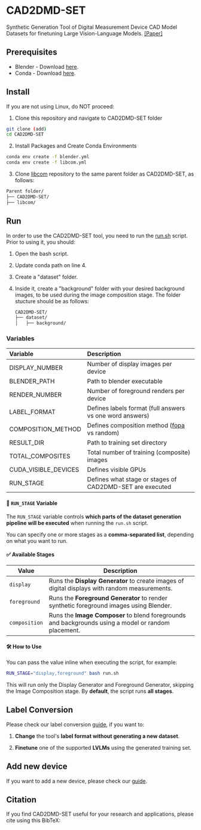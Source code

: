 # CAD2DMD-SET

Synthetic Generation Tool of Digital Measurement Device CAD Model Datasets for finetuning Large Vision-Language Models. [[Paper]]()

## Prerequisites

* Blender - Download [here](https://www.blender.org/).
* Conda - Download [here](https://docs.conda.io/projects/conda/en/stable/user-guide/install/linux.html).

## Install 

If you are not using Linux, do NOT proceed:

1. Clone this repository and navigate to CAD2DMD-SET folder

```bash
git clone (add)
cd CAD2DMD-SET
```
2. Install Packages and Create Conda Environments

```bash
conda env create -f blender.yml
conda env create -f libcom.yml
```

3. Clone [libcom](https://github.com/bcmi/libcom) repository to the same parent folder as CAD2DMD-SET, as follows:

```bash
Parent folder/
├── CAD2DMD-SET/
├── libcom/  
```


## Run

In order to use the CAD2DMD-SET tool, you need to run the [run.sh](run.sh) script. Prior to using it, you should:

1. Open the bash script.
1. Update conda path on line 4.
1. Create a "dataset" folder.
1. Inside it, create a "background" folder with your desired background images, to be used during the image composition stage. The folder stucture should be as follows:

    ```bash
    CAD2DMD-SET/
    ├── dataset/
    │   ├── background/  
    ```



### Variables

| Variable          | Description |
| :---------------- | :------      |
| DISPLAY_NUMBER    |   Number of display images per device        |
| BLENDER_PATH           |   Path to blender executable        |
| RENDER_NUMBER    |  Number of foreground renders per device        |
| LABEL_FORMAT |  Defines labels format (full answers vs one word answers)     |
|COMPOSITION_METHOD | Defines composition method ([fopa](https://github.com/bcmi/FOPA-Fast-Object-Placement-Assessment.git) vs random)
|RESULT_DIR | Path to training set directory
|TOTAL_COMPOSITES | Total number of training (composite) images
|CUDA_VISIBLE_DEVICES | Defines visible GPUs
|RUN_STAGE | Defines what stage or stages of CAD2DMD-SET are executed


#### 🧩 `RUN_STAGE` Variable

The `RUN_STAGE` variable controls **which parts of the dataset generation pipeline will be executed** when running the `run.sh` script.

You can specify one or more stages as a **comma-separated list**, depending on what you want to run.


#### ✅ Available Stages

| Value         | Description |
|---------------|-------------|
| `display`     | Runs the **Display Generator** to create images of digital displays with random measurements. |
| `foreground`  | Runs the **Foreground Generator** to render synthetic foreground images using Blender. |
| `composition` | Runs the **Image Composer** to blend foregrounds and backgrounds using a model or random placement. |



#### 🛠 How to Use

You can pass the value inline when executing the script, for example:

```bash
RUN_STAGE="display,foreground" bash run.sh
```

This will run only the Display Generator and Foreground Generator, skipping the Image Composition stage. By **default**, the script runs **all stages**.


## Label Conversion

Please check our label conversion [guide](convert_labels.md), if you want to: 

1. **Change** the tool's **label format without generating a new dataset**.

1. **Finetune** one of the supported **LVLMs** using the generated training set.


## Add new device

If you want to add a new device, please check our [guide](add_device.md).

## Citation

If you find CAD2DMD-SET useful for your research and applications, please cite using this BibTeX:

```BibTeX

```
